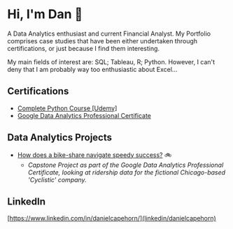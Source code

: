 # Hi, I'm Dan 👋

A Data Analytics enthusiast and current Financial Analyst. My Portfolio comprises case studies that have been either undertaken through certifications, or just because I find them interesting. 

My main fields of interest are: SQL; Tableau, R; Python. However, I can't deny that I am probably way too enthusiastic about Excel...


## Certifications

* [Complete Python Course [Udemy]](https://drive.google.com/file/d/11nJpo9FVWS2tzRYqfFuzhbaOR0TGw92Y/view?usp=drive_link)
* [Google Data Analytics Professional Certificate](https://drive.google.com/file/d/1oJWFd6-neLzKBo1a64Ns8jL7V5EU3vhS/view?usp=sharing)


## Data Analytics Projects

* [How does a bike-share navigate speedy success?](https://github.com/danielcapehorn/cyclistic.git) 🚲
    - *Capstone Project as part of the Google Data Analytics Professional Certificate, looking at ridership data for the fictional Chicago-based 'Cyclistic' company.*

## LinkedIn
[https://www.linkedin.com/in/danielcapehorn/](linkedin/danielcapehorn)




